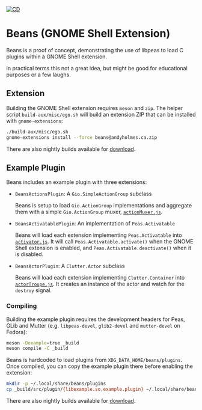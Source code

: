 [![CD](https://github.com/andyholmes/gnome-shell-extension-beans/actions/workflows/cd.yml/badge.svg)](https://github.com/andyholmes/gnome-shell-extension-beans/actions/workflows/cd.yml)

# Beans (GNOME Shell Extension)

Beans is a proof of concept, demonstrating the use of libpeas to load C plugins
within a GNOME Shell extension.

In practical terms this not a great idea, but might be good for educational
purposes or a few laughs.


## Extension

Building the GNOME Shell extension requires `meson` and `zip`. The helper script
`build-aux/misc/ego.sh` will build an extension ZIP that can be installed with
`gnome-extensions`:

```sh
./build-aux/misc/ego.sh
gnome-extensions install --force beans@andyholmes.ca.zip
```

There are also nightly builds available for [download][nightly-build].

[nightly-build]:  https://nightly.link/andyholmes/gnome-shell-extension-beans/workflows/cd/main/nightly-build.zip


## Example Plugin

Beans includes an example plugin with three extensions:

* `BeansActionsPlugin`: A `Gio.SimpleActionGroup` subclass

    Beans is setup to load `Gio.ActionGroup` implementations and aggregate them
    with a simple `Gio.ActionGroup` muxer, [`actionMuxer.js`][action-muxer].
    
* `BeansActivatablePlugin`: An implementation of `Peas.Activatable`

    Beans will load each extension implementing `Peas.Activatable` into
    [`activator.js`][activator]. It will call `Peas.Activatable.activate()` when
    the GNOME Shell extension is enabled, and `Peas.Activatable.deactivate()`
    when it is disabled.
    
* `BeansActorPlugin`: A `Clutter.Actor` subclass

    Beans will load each extension implementing `Clutter.Container` into
    [`actorTroupe.js`][actor-troupe]. It creates an instance of the actor and
    watch for the `destroy` signal.

[action-muxer]: https://github.com/andyholmes/gnome-shell-extension-beans/blob/main/src/extension/actionMuxer.js
[activator]: https://github.com/andyholmes/gnome-shell-extension-beans/blob/main/src/extension/activator.js
[actor-troupe]: https://github.com/andyholmes/gnome-shell-extension-beans/blob/main/src/extension/actorTroupe.js


### Compiling

Building the example plugin requires the development headers for Peas, GLib and
Mutter (e.g. `libpeas-devel`, `glib2-devel` and `mutter-devel` on Fedora):

```sh
meson -Dexample=true _build
meson compile -C _build
```

Beans is hardcoded to load plugins from `XDG_DATA_HOME/beans/plugins`. Once
compiled, you can copy the example plugin there before enabling the extension:

```sh
mkdir -p ~/.local/share/beans/plugins
cp _build/src/plugin/{libexample.so,example.plugin} ~/.local/share/beans/plugins
```

There are also nightly builds available for [download][example-plugin].

[example-plugin]: https://nightly.link/andyholmes/gnome-shell-extension-beans/workflows/cd/main/example-plugin.zip

